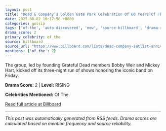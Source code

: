 ```yaml
---
layout: post
title: "Dead & Company’s Golden Gate Park Celebration Of 60 Years Of The Grateful Dead: Every Song From Night 1"
date: 2025-08-02 10:17:56 +0000
categories: gossip
tags: ['of-the', 'auto-discovered', 'new', 'source-billboard', 'drama-rising']
drama_score: 2
primary_celebrity: of_the
source: billboard
source_url: "https://www.billboard.com/lists/dead-company-setlist-anniversary-san-francisco/"
mentions: {'of_the': 2}
---
```


The group, led by founding Grateful Dead members Bobby Weir and Mickey Hart, kicked off its three-night run of shows honoring the iconic band on Friday.

**Drama Score:** 2 | **Level:** RISING

**Celebrities Mentioned:** Of The

[Read full article at Billboard](https://www.billboard.com/lists/dead-company-setlist-anniversary-san-francisco/)

---
*This post was automatically generated from RSS feeds. Drama scores are calculated based on mention frequency and source reliability.*
